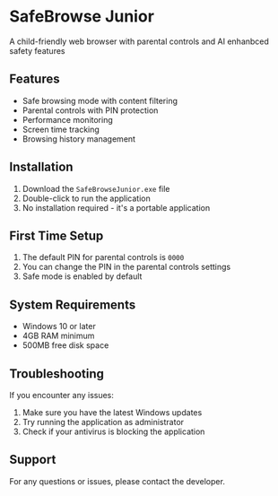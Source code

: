 # SafeBrowse Junior

A child-friendly web browser with parental controls and  AI enhanbced safety features 

## Features
- Safe browsing mode with content filtering
- Parental controls with PIN protection
- Performance monitoring
- Screen time tracking
- Browsing history management

## Installation
1. Download the `SafeBrowseJunior.exe` file
2. Double-click to run the application
3. No installation required - it's a portable application

## First Time Setup
1. The default PIN for parental controls is `0000`
2. You can change the PIN in the parental controls settings
3. Safe mode is enabled by default

## System Requirements
- Windows 10 or later
- 4GB RAM minimum
- 500MB free disk space

## Troubleshooting
If you encounter any issues:
1. Make sure you have the latest Windows updates
2. Try running the application as administrator
3. Check if your antivirus is blocking the application

## Support
For any questions or issues, please contact the developer. 